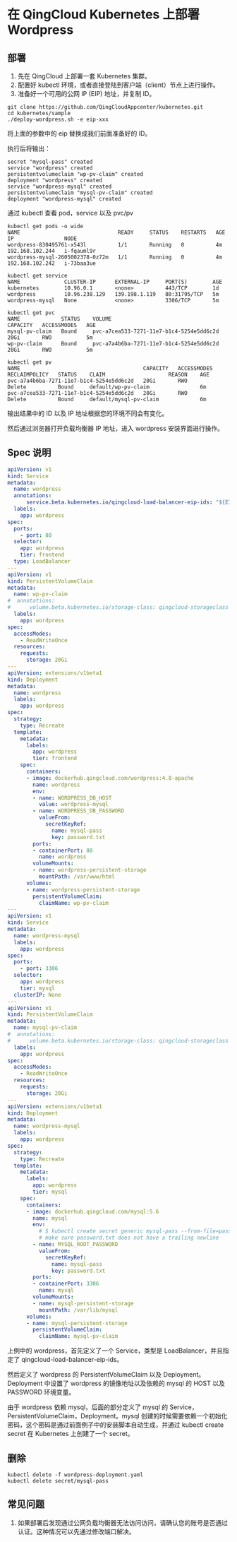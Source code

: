 # 在 QingCloud Kubernetes 上部署 Wordpress

## 部署

1. 先在 QingCloud 上部署一套 Kubernetes 集群。
2. 配置好 kubectl 环境，或者直接登陆到客户端（client）节点上进行操作。
3. 准备好一个可用的公网  IP (EIP) 地址，并复制 ID。

```shell
git clone https://github.com/QingCloudAppcenter/kubernetes.git
cd kubernetes/sample
./deploy-wordpress.sh -e eip-xxx
```

将上面的参数中的 eip 替换成我们前面准备好的 ID。

执行后将输出：

```shell
secret "mysql-pass" created
service "wordpress" created
persistentvolumeclaim "wp-pv-claim" created
deployment "wordpress" created
service "wordpress-mysql" created
persistentvolumeclaim "mysql-pv-claim" created
deployment "wordpress-mysql" created
```

通过 kubectl 查看 pod，service 以及 pvc/pv

```shell
kubectl get pods -o wide
NAME                               READY     STATUS    RESTARTS   AGE       IP                NODE
wordpress-830495761-x543l          1/1       Running   0          4m        192.168.102.244   i-fqauml9r
wordpress-mysql-2605002378-0z72m   1/1       Running   0          4m        192.168.102.242   i-73baa3ue
```

```shell
kubectl get service
NAME              CLUSTER-IP      EXTERNAL-IP     PORT(S)        AGE
kubernetes        10.96.0.1       <none>          443/TCP        1d
wordpress         10.96.238.129   139.198.1.119   80:31795/TCP   5m
wordpress-mysql   None            <none>          3306/TCP       5m
```

```shell
kubectl get pvc
NAME             STATUS    VOLUME                                     CAPACITY   ACCESSMODES   AGE
mysql-pv-claim   Bound     pvc-a7cea533-7271-11e7-b1c4-5254e5dd6c2d   20Gi       RWO           5m
wp-pv-claim      Bound     pvc-a7a4b6ba-7271-11e7-b1c4-5254e5dd6c2d   20Gi       RWO           5m
```

```shell
kubectl get pv
NAME                                       CAPACITY   ACCESSMODES   RECLAIMPOLICY   STATUS    CLAIM                    REASON    AGE
pvc-a7a4b6ba-7271-11e7-b1c4-5254e5dd6c2d   20Gi       RWO           Delete          Bound     default/wp-pv-claim                6m
pvc-a7cea533-7271-11e7-b1c4-5254e5dd6c2d   20Gi       RWO           Delete          Bound     default/mysql-pv-claim             6m
```

输出结果中的 ID 以及 IP 地址根据您的环境不同会有变化。

然后通过浏览器打开负载均衡器 IP 地址，进入 wordpress 安装界面进行操作。

## Spec 说明

```yaml
apiVersion: v1
kind: Service
metadata:
  name: wordpress
  annotations:
      service.beta.kubernetes.io/qingcloud-load-balancer-eip-ids: "${EIP}"
  labels:
    app: wordpress
spec:
  ports:
    - port: 80
  selector:
    app: wordpress
    tier: frontend
  type: LoadBalancer
---
apiVersion: v1
kind: PersistentVolumeClaim
metadata:
  name: wp-pv-claim
#  annotations:
#      volume.beta.kubernetes.io/storage-class: qingcloud-storageclass
  labels:
    app: wordpress
spec:
  accessModes:
    - ReadWriteOnce
  resources:
    requests:
      storage: 20Gi
---
apiVersion: extensions/v1beta1
kind: Deployment
metadata:
  name: wordpress
  labels:
    app: wordpress
spec:
  strategy:
    type: Recreate
  template:
    metadata:
      labels:
        app: wordpress
        tier: frontend
    spec:
      containers:
      - image: dockerhub.qingcloud.com/wordpress:4.8-apache
        name: wordpress
        env:
        - name: WORDPRESS_DB_HOST
          value: wordpress-mysql
        - name: WORDPRESS_DB_PASSWORD
          valueFrom:
            secretKeyRef:
              name: mysql-pass
              key: password.txt
        ports:
        - containerPort: 80
          name: wordpress
        volumeMounts:
        - name: wordpress-persistent-storage
          mountPath: /var/www/html
      volumes:
      - name: wordpress-persistent-storage
        persistentVolumeClaim:
          claimName: wp-pv-claim
---
apiVersion: v1
kind: Service
metadata:
  name: wordpress-mysql
  labels:
    app: wordpress
spec:
  ports:
    - port: 3306
  selector:
    app: wordpress
    tier: mysql
  clusterIP: None
---
apiVersion: v1
kind: PersistentVolumeClaim
metadata:
  name: mysql-pv-claim
#  annotations:
#      volume.beta.kubernetes.io/storage-class: qingcloud-storageclass
  labels:
    app: wordpress
spec:
  accessModes:
    - ReadWriteOnce
  resources:
    requests:
      storage: 20Gi
---
apiVersion: extensions/v1beta1
kind: Deployment
metadata:
  name: wordpress-mysql
  labels:
    app: wordpress
spec:
  strategy:
    type: Recreate
  template:
    metadata:
      labels:
        app: wordpress
        tier: mysql
    spec:
      containers:
      - image: dockerhub.qingcloud.com/mysql:5.6
        name: mysql
        env:
          # $ kubectl create secret generic mysql-pass --from-file=password.txt
          # make sure password.txt does not have a trailing newline
        - name: MYSQL_ROOT_PASSWORD
          valueFrom:
            secretKeyRef:
              name: mysql-pass
              key: password.txt
        ports:
        - containerPort: 3306
          name: mysql
        volumeMounts:
        - name: mysql-persistent-storage
          mountPath: /var/lib/mysql
      volumes:
      - name: mysql-persistent-storage
        persistentVolumeClaim:
          claimName: mysql-pv-claim
```

上例中的 wordpress，首先定义了一个 Service，类型是 LoadBalancer，并且指定了 qingcloud-load-balancer-eip-ids。

然后定义了 wordpress 的 PersistentVolumeClaim 以及 Deployment。Deployment 中设置了 wordpress 的镜像地址以及依赖的 mysql 的 HOST 以及 PASSWORD 环境变量。

由于 wordpress 依赖 mysql，后面的部分定义了 mysql 的 Service，PersistentVolumeClaim，Deployment。mysql 创建的时候需要依赖一个初始化密码，这个密码是通过前面例子中的安装脚本自动生成，并通过 kubectl create secret 在 Kubernetes 上创建了一个 secret。

## 删除

```shell
kubectl delete -f wordpress-deployment.yaml
kubectl delete secret/mysql-pass
```

## 常见问题

1. 如果部署后发现通过公网负载均衡器无法访问访问，请确认您的账号是否通过认证。这种情况可以先通过修改端口解决。
